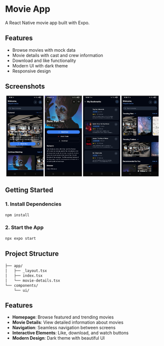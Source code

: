 # Movie App

A React Native movie app built with Expo.

## Features

- Browse movies with mock data
- Movie details with cast and crew information
- Download and like functionality
- Modern UI with dark theme
- Responsive design

## Screenshots

<p align="center">
  <img src="assets/screenshots/4.jpg" width="24%" />
  <img src="assets/screenshots/2.jpg" width="24%" />
  <img src="assets/screenshots/1.jpg" width="24%" />
  <img src="assets/screenshots/3.jpg" width="24%" />
</p>

## Getting Started

### 1. Install Dependencies

```bash
npm install
```

### 2. Start the App

```bash
npx expo start
```

## Project Structure

```
├── app/
│   ├── _layout.tsx
│   ├── index.tsx
│   └── movie-details.tsx
└── components/
    └── ui/
```

## Features

- **Homepage**: Browse featured and trending movies
- **Movie Details**: View detailed information about movies
- **Navigation**: Seamless navigation between screens
- **Interactive Elements**: Like, download, and watch buttons
- **Modern Design**: Dark theme with beautiful UI 
